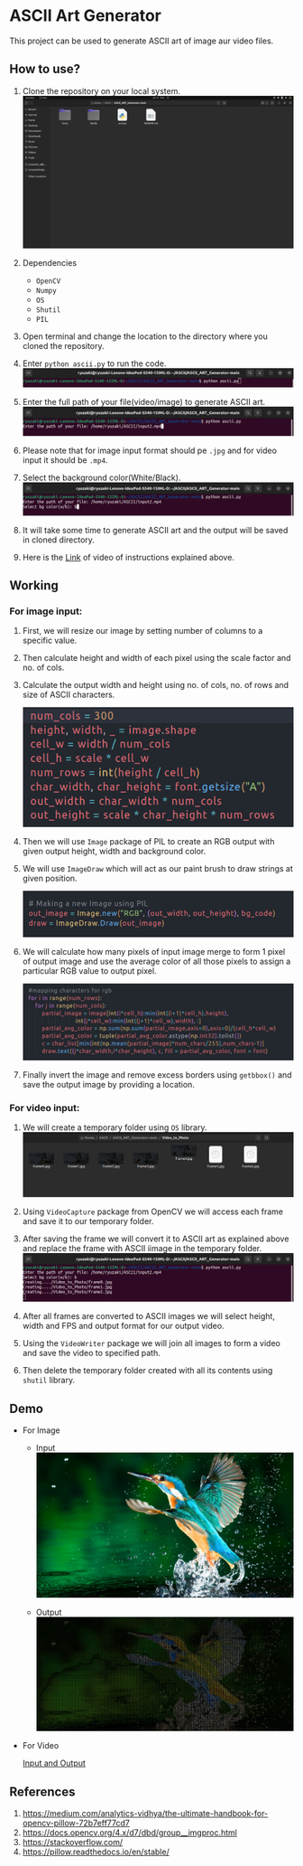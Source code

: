
# ASCII Art Generator

This project can be used to generate ASCII art of image aur video files.

## How to use?
1. Clone the repository on your local system.
    ![step1](Media/step1.png)
3. Dependencies
    - ```OpenCV``` 
    - ```Numpy```
    - ```OS```
    - ```Shutil```
    - ```PIL```
4. Open terminal and change the location to the directory where you cloned the repository.
6. Enter ```python ascii.py``` to run the code.
    ![step2](Media/step2.png)
    
8. Enter the full path of your file(video/image) to generate ASCII art.
    ![step3](Media/step3.png)

9. Please note that for image input format should pe ```.jpg``` and for video input it should be ```.mp4```.
    
10. Select the background color(White/Black).
    ![step4](Media/step4.png)
    
12. It will take some time to generate ASCII art and the output will be saved in cloned directory.

13. Here is the [Link](https://drive.google.com/file/d/1cnwS2pfw0V4ax7UvwjEpEPfqrxOwDvMt/view?usp=sharing) of video of instructions explained above.

## Working
### For image input: 

1. First, we will resize our image by setting number of columns to a specific value.
2. Then calculate height and width of each pixel using the scale factor and no. of cols.
3. Calculate the output width and height using no. of cols, no. of rows and size of ASCII characters.

    ![Code1](Media/Code1.png)

4. Then we will use ```Image``` package of PIL to create an RGB output with given output height, width and background color.
5. We will use ```ImageDraw``` which will act as our paint brush to draw strings at given position.

    ![Code2](Media/Code2.png)
6. We will calculate how many pixels of input image merge to form 1 pixel of output image and use the average color of all those pixels to assign a particular RGB value to output pixel.
 
    ![Code3](Media/Code3.png)
    

7. Finally invert the image and remove excess borders using ```getbbox()``` and save the output image by providing a location.

### For video input:

1. We will create a temporary folder using ```OS``` library.
    ![step6](Media/step6.png)
    
3. Using ```VideoCapture``` package from OpenCV we will access each frame and save it to our temporary folder.
4. After saving the frame we will convert it to ASCII art as explained above and replace the frame with ASCII iimage in the temporary folder.
    ![step5](Media/step5.png)
    
6. After all frames are converted to ASCII images we will select height, width and FPS and output format for our output video.
7. Using the ```VideoWriter``` package we will join all images to form a video and save the video to specified path.
8. Then delete the temporary folder created with all its contents using ```shutil``` library.
## Demo

- For Image 
    - Input
      ![input1](Media/input1.jpg)
    
    - Output
      ![demo1](Media/demo1.jpg)

- For Video

    [Input and Output](https://drive.google.com/drive/u/1/folders/1bJTq8nAEfh2IWmnZLv21fvdFZmq0DgKL/)
## References

1. https://medium.com/analytics-vidhya/the-ultimate-handbook-for-opencv-pillow-72b7eff77cd7
2. https://docs.opencv.org/4.x/d7/dbd/group__imgproc.html
3. https://stackoverflow.com/
4. https://pillow.readthedocs.io/en/stable/
